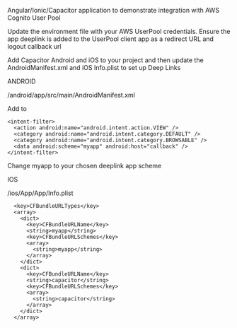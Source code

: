 Angular/Ionic/Capacitor application to demonstrate integration with AWS Cognito User Pool

Update the environment file with your AWS UserPool credentials.
Ensure the app deeplink is added to the UserPool client app as a redirect URL and logout callback url

Add Capacitor Android and iOS to your project and then update the AndroidManifest.xml and iOS Info.plist to set up Deep Links

ANDROID

/android/app/src/main/AndroidManifest.xml

Add to <activity></activity>

    <intent-filter>
      <action android:name="android.intent.action.VIEW" />
      <category android:name="android.intent.category.DEFAULT" />
      <category android:name="android.intent.category.BROWSABLE" />
      <data android:scheme="myapp" android:host="callback" />
    </intent-filter>

Change myapp to your chosen deeplink app scheme

IOS

/ios/App/App/Info.plist
```
  <key>CFBundleURLTypes</key>
  <array>
    <dict>
      <key>CFBundleURLName</key>
      <string>myapp</string>
      <key>CFBundleURLSchemes</key>
      <array>
        <string>myapp</string>
      </array>
    </dict>
    <dict>
      <key>CFBundleURLName</key>
      <string>capacitor</string>
      <key>CFBundleURLSchemes</key>
      <array>
        <string>capacitor</string>
      </array>
    </dict>
  </array>
```

